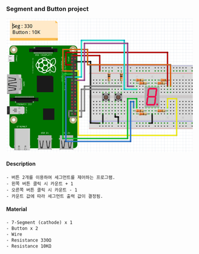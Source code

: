 ### Segment and Button project

![SegAndBtn](./SegAndButton.PNG)

#### Description
	- 버튼 2개를 이용하여 세그먼트를 제어하는 프로그램.
	- 왼쪽 버튼 클릭 시 카운트 + 1 
	- 오른쪽 버튼 클릭 시 카운트 - 1
	- 카운트 값에 따라 세그먼트 출력 값이 결정됨.

#### Material
	- 7-Segment (cathode) x 1
	- Button x 2
	- Wire
	- Resistance 330Ω
	- Resistance 10KΩ